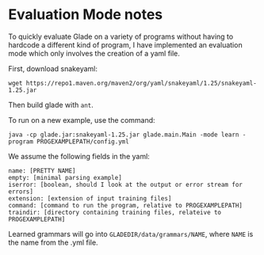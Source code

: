 # Evaluation Mode notes

To quickly evaluate Glade on a variety of programs without having to hardcode a different kind of program, I have implemented an evaluation mode which only involves the creation of a yaml file.

First, download snakeyaml: 
```
wget https://repo1.maven.org/maven2/org/yaml/snakeyaml/1.25/snakeyaml-1.25.jar
```

Then build glade with `ant`.

To run on a new example, use the command:
```
java -cp glade.jar:snakeyaml-1.25.jar glade.main.Main -mode learn -program PROGEXAMPLEPATH/config.yml
```

We assume the following fields in the yaml:
```
name: [PRETTY NAME]
empty: [minimal parsing example]
iserror: [boolean, should I look at the output or error stream for errors]
extension: [extension of input training files]
command: [command to run the program, relative to PROGEXAMPLEPATH]
traindir: [directory containing training files, relateive to PROGEXAMPLEPATH]
```

Learned grammars will go into `GLADEDIR/data/grammars/NAME`, where `NAME` is the name from the .yml file. 
